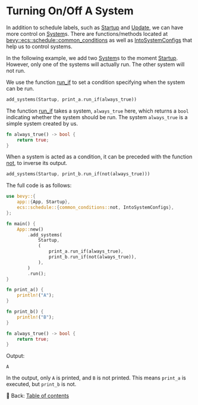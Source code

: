 # Turning On/Off A System

In addition to schedule labels, such as [Startup](https://docs.rs/bevy/latest/bevy/app/struct.Startup.html) and [Update](https://docs.rs/bevy/latest/bevy/app/struct.Update.html), we can have more control on [System](https://docs.rs/bevy/latest/bevy/ecs/system/trait.System.html)s.
There are functions/methods located at [bevy::ecs::schedule::common_conditions](https://docs.rs/bevy/latest/bevy/ecs/schedule/common_conditions/index.html) as well as [IntoSystemConfigs](https://docs.rs/bevy/latest/bevy/ecs/schedule/trait.IntoSystemConfigs.html#) that help us to control systems.

In the following example, we add two [System](https://docs.rs/bevy/latest/bevy/ecs/system/trait.System.html)s to the moment [Startup](https://docs.rs/bevy/latest/bevy/app/struct.Startup.html).
However, only one of the systems will actually run.
The other system will not run.

We use the function [run_if](https://docs.rs/bevy/latest/bevy/ecs/schedule/trait.IntoSystemConfigs.html#method.run_if) to set a condition specifying when the system can be run.

```rust
add_systems(Startup, print_a.run_if(always_true))
```

The function [run_if](https://docs.rs/bevy/latest/bevy/ecs/schedule/trait.IntoSystemConfigs.html#method.run_if) takes a system, `always_true` here, which returns a `bool` indicating whether the system should be run.
The system `always_true` is a simple system created by us.

```rust
fn always_true() -> bool {
    return true;
}
```

When a system is acted as a condition, it can be preceded with the function [not](https://docs.rs/bevy/latest/bevy/ecs/schedule/common_conditions/fn.not.html), to inverse its output.

```rust
add_systems(Startup, print_b.run_if(not(always_true)))
```

The full code is as follows:

```rust
use bevy::{
    app::{App, Startup},
    ecs::schedule::{common_conditions::not, IntoSystemConfigs},
};

fn main() {
    App::new()
        .add_systems(
            Startup,
            (
                print_a.run_if(always_true),
                print_b.run_if(not(always_true)),
            ),
        )
        .run();
}

fn print_a() {
    println!("A");
}

fn print_b() {
    println!("B");
}

fn always_true() -> bool {
    return true;
}
```

Output:

```text
A
```

In the output, only `A` is printed, and `B` is not printed.
This means `print_a` is executed, but `print_b` is not.

<!-- :arrow_right:  Next:  -->

:blue_book: Back: [Table of contents](./../README.md)
